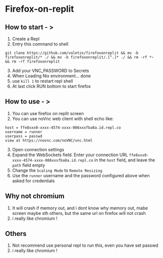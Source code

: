 # Firefox-on-replit
 
## How to start - >

 1. Create a Repl
 2. Entry this command to shell

```
git clone https://github.com/valetzx/firefoxonreplit && mv -b firefoxonreplit/* ./ && mv -b firefoxonreplit/.[^.]* ./ && rm -rf *~ && rm -rf firefoxonreplit
```
 
 3. Add your VNC_PASSWORD to Secrets
 4. When Loading Nix environment... done
 5. use `kill 1` to restart repl shell
 6. At last click RUN bottom to start firefox
 
## How to use - >
 
 1. You can use firefox on replit screen 
 2. You can use noVnc web client with shell echo like:
 
```
host = ffe8xxx0-xxxx-4574-xxxx-086xxxfba8a.id.repl.co
username = runner
userpass = passwd
view at https://novnc.com/noVNC/vnc.html 
```

 3. Open connection settings
 4. Expand the WebSockets field. Enter your connection URL `ffe8xxx0-xxxx-4574-xxxx-086xxxfba8a.id.repl.co` in the `host` field, and leave the `path` field empty
 5. Change the `Scaling Mode` to `Remote Resizing`
 6. Use the `runner` username and the password configured above when asked for credentials
 
## Why not chromium
 
 1. It will crash if memory out, and i dont know why memory out, mabe screen maybe sth others, but the same url on firefox will not crash
 2. i really like chromium !
 
## Others 
 
 1. Not recommend use personal repl to run this, even you have set passwd
 2. i really like chromium !
